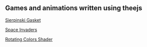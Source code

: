 ## Games and animations written using theejs 

[Sierpinski Gasket](https://brian-w-smith.github.io/javascript-graphics/sierpinski.html)

[Space Invaders](https://brian-w-smith.github.io/javascript-graphics/invaders.html)

[Rotating Colors Shader](https://brian-w-smith.github.io/javascript-graphics/rotating-colors.html)
